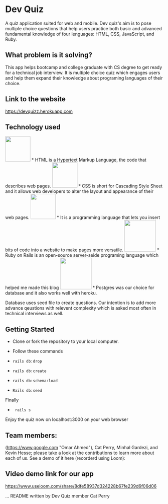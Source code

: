 # Dev Quiz

A quiz application suited for web and mobile. Dev quiz's aim is to pose multiple choice questions that help users practice both basic and advanced fundamental knowledge of four lenguages: HTML, CSS, JavaScript, and Ruby. 

## What problem is it solving?
This app helps bootcamp and college graduate with CS degree to get ready for a technical job interview. It is multiple choice quiz which engages users and help them expand their knowledge about programing languages of their choice. 

## Link to the website
https://devquizz.herokuapp.com

## Technology used

<img src="http://www.asti.co.in/wp-content/uploads/2017/01/html_icon.png"  width="80px">
* HTML is a Hypertext Markup Language, the code that describes web pages.

<img src="http://icons.iconarchive.com/icons/graphics-vibe/developer/256/css-icon.png"  width="80px">
* CSS is short for Cascading Style Sheet and it allows web developers to alter the layout and appearance of their web pages.

<img src="https://cms-assets.tutsplus.com/uploads/users/34/posts/26194/preview_image/javascript.png"  width="80px">
* It is a programming language that lets you insert bits of code into a website to make pages more versatile.

<img src="https://upload.wikimedia.org/wikipedia/commons/thumb/6/62/Ruby_On_Rails_Logo.svg/1200px-Ruby_On_Rails_Logo.svg.png"  width="100px">
* Ruby on Rails is an open-source server-seide programing language which helped me made this blog

<img src="https://images.g2crowd.com/uploads/product/image/social_landscape/social_landscape_1489695931/postgresql.png"  width="100px">
* Postgres was our choice for database and it also works well with heroku.



Database uses seed file to create questions. Our intention is to add more advance qeustions with relevent complexity which is  asked most often in technical interviews as well. 

## Getting Started
* Clone or fork the repository to your local computer.
* Follow these commands

* `rails db:drop`
* `rails db:create`
* `rails db:schema:load`
* `Rails db:seed`

Finally
* ` rails s`

Enjoy the quiz now on localhost:3000 on your web browser

## Team members:

(https://www.google.com "Omar Ahmed"), Cat Perry, Minhal Gardezi, and Kevin Hesse; please take a look at the contributions to learn more about each of us. See a demo of it here (recorderd using Loom):

## Video demo link for our app
https://www.useloom.com/share/8dfe58937d324228b67fe239d6f06d06


...
README written by Dev Quiz member Cat Perry
